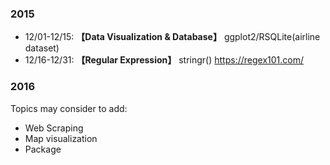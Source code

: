 ### 2015
* 12/01-12/15:  **【Data Visualization & Database】** ggplot2/RSQLite(airline dataset)
* 12/16-12/31:  **【Regular Expression】** stringr() https://regex101.com/

### 2016

Topics may consider to add:
* Web Scraping
* Map visualization
* Package
